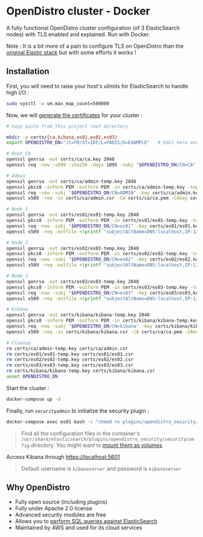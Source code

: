 # OpenDistro cluster - Docker

A fully functional OpenDistro cluster configuration (of 3 ElasticSearch nodes) with TLS enabled and explained. Run with Docker.

Note : It is a bit more of a pain to configure TLS on OpenDistro than the [original Elastic stack](https://github.com/flavienbwk/Secure-Docker-ELK-Cluster) but with some efforts it works !

## Installation

First, you will need to raise your host's ulimits for ElasticSearch to handle high I/O :

```bash
sudo sysctl -w vm.max_map_count=500000
```

Now, we will [generate the certificates](https://opendistro.github.io/for-elasticsearch-docs/docs/security/configuration/generate-certificates/) for your cluster :

```bash
# Copy paste from this project root directory

mkdir -p certs/{ca,kibana,es01,es02,es03}
export OPENDISTRO_DN="/C=FR/ST=IDF/L=PARIS/O=EXAMPLE"   # Edit here and in elasticsearch.yml

# Root CA
openssl genrsa -out certs/ca/ca.key 2048
openssl req -new -x509 -sha256 -days 1095 -subj "$OPENDISTRO_DN/CN=CA" -key certs/ca/ca.key -out certs/ca/ca.pem

# Admin
openssl genrsa -out certs/ca/admin-temp.key 2048
openssl pkcs8 -inform PEM -outform PEM -in certs/ca/admin-temp.key -topk8 -nocrypt -v1 PBE-SHA1-3DES -out certs/ca/admin.key
openssl req -new -subj "$OPENDISTRO_DN/CN=ADMIN" -key certs/ca/admin.key -out certs/ca/admin.csr
openssl x509 -req -in certs/ca/admin.csr -CA certs/ca/ca.pem -CAkey certs/ca/ca.key -CAcreateserial -sha256 -out certs/ca/admin.pem

# Node 1
openssl genrsa -out certs/es01/es01-temp.key 2048
openssl pkcs8 -inform PEM -outform PEM -in certs/es01/es01-temp.key -topk8 -nocrypt -v1 PBE-SHA1-3DES -out certs/es01/es01.key
openssl req -new -subj "$OPENDISTRO_DN/CN=es01" -key certs/es01/es01.key -out certs/es01/es01.csr
openssl x509 -req -extfile <(printf "subjectAltName=DNS:localhost,IP:127.0.0.1,DNS:es01") -in certs/es01/es01.csr -CA certs/ca/ca.pem -CAkey certs/ca/ca.key -CAcreateserial -sha256 -out certs/es01/es01.pem

# Node 2
openssl genrsa -out certs/es02/es02-temp.key 2048
openssl pkcs8 -inform PEM -outform PEM -in certs/es02/es02-temp.key -topk8 -nocrypt -v1 PBE-SHA1-3DES -out certs/es02/es02.key
openssl req -new -subj "$OPENDISTRO_DN/CN=es02" -key certs/es02/es02.key -out certs/es02/es02.csr
openssl x509 -req -extfile <(printf "subjectAltName=DNS:localhost,IP:127.0.0.1,DNS:es02") -in certs/es02/es02.csr -CA certs/ca/ca.pem -CAkey certs/ca/ca.key -CAcreateserial -sha256 -out certs/es02/es02.pem

# Node 3
openssl genrsa -out certs/es03/es03-temp.key 2048
openssl pkcs8 -inform PEM -outform PEM -in certs/es03/es03-temp.key -topk8 -nocrypt -v1 PBE-SHA1-3DES -out certs/es03/es03.key
openssl req -new -subj "$OPENDISTRO_DN/CN=es03" -key certs/es03/es03.key -out certs/es03/es03.csr
openssl x509 -req -extfile <(printf "subjectAltName=DNS:localhost,IP:127.0.0.1,DNS:es03") -in certs/es03/es03.csr -CA certs/ca/ca.pem -CAkey certs/ca/ca.key -CAcreateserial -sha256 -out certs/es03/es03.pem

# Kibana
openssl genrsa -out certs/kibana/kibana-temp.key 2048
openssl pkcs8 -inform PEM -outform PEM -in certs/kibana/kibana-temp.key -topk8 -nocrypt -v1 PBE-SHA1-3DES -out certs/kibana/kibana.key
openssl req -new -subj "$OPENDISTRO_DN/CN=kibana" -key certs/kibana/kibana.key -out certs/kibana/kibana.csr
openssl x509 -req -in certs/kibana/kibana.csr -CA certs/ca/ca.pem -CAkey certs/ca/ca.key -CAcreateserial -sha256 -out certs/kibana/kibana.pem

# Cleanup
rm certs/ca/admin-temp.key certs/ca/admin.csr
rm certs/es01/es01-temp.key certs/es01/es01.csr
rm certs/es02/es02-temp.key certs/es02/es02.csr
rm certs/es03/es03-temp.key certs/es03/es03.csr
rm certs/kibana/kibana-temp.key certs/kibana/kibana.csr
unset OPENDISTRO_DN
```

Start the cluster :

```bash
docker-compose up -d
```

Finally, run `securityadmin` to initialize the security plugin :

```bash
docker-compose exec es01 bash -c "chmod +x plugins/opendistro_security/tools/securityadmin.sh && bash plugins/opendistro_security/tools/securityadmin.sh -cd plugins/opendistro_security/securityconfig -icl -nhnv -cacert config/certificates/ca/ca.pem -cert config/certificates/ca/admin.pem -key config/certificates/ca/admin.key -h localhost"
```

> Find all the configuration files in the container's `/usr/share/elasticsearch/plugins/opendistro_security/securityconfig` directory. You might want to [mount them as volumes](https://opendistro.github.io/for-elasticsearch-docs/docs/install/docker-security/).

Access Kibana through [https://localhost:5601](https://localhost:5601)

> Default username is `kibanaserver` and password is `kibanaserver`

## Why OpenDistro

- Fully open source (including plugins)
- Fully under Apache 2.0 license
- Advanced security modules are free
- Allows you to [perform SQL queries against ElasticSearch](https://opendistro.github.io/for-elasticsearch-docs/docs/sql/)
- Maintained by AWS and used for its cloud services
